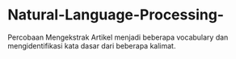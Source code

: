 # Natural-Language-Processing-
Percobaan Mengekstrak Artikel menjadi beberapa vocabulary dan mengidentifikasi kata dasar dari beberapa kalimat.
